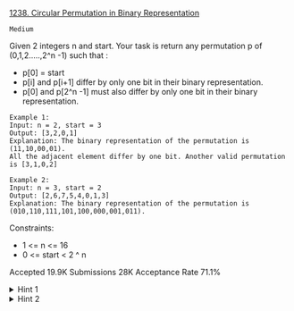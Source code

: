 [1238. Circular Permutation in Binary Representation](https://leetcode.com/problems/circular-permutation-in-binary-representation/)

`Medium`

Given 2 integers n and start. Your task is return any permutation p of (0,1,2.....,2^n -1) such that :

- p[0] = start
- p[i] and p[i+1] differ by only one bit in their binary representation.
- p[0] and p[2^n -1] must also differ by only one bit in their binary representation.

```
Example 1:
Input: n = 2, start = 3
Output: [3,2,0,1]
Explanation: The binary representation of the permutation is (11,10,00,01). 
All the adjacent element differ by one bit. Another valid permutation is [3,1,0,2]

Example 2:
Input: n = 3, start = 2
Output: [2,6,7,5,4,0,1,3]
Explanation: The binary representation of the permutation is (010,110,111,101,100,000,001,011).
``` 

Constraints:

- 1 <= n <= 16
- 0 <= start < 2 ^ n

Accepted
19.9K
Submissions
28K
Acceptance Rate
71.1%

<details>
<summary>Hint 1</summary>

Use gray code to generate a n-bit sequence.

</details>
<details>
<summary>Hint 2</summary>

Rotate the sequence such that its first element is start.

</details>